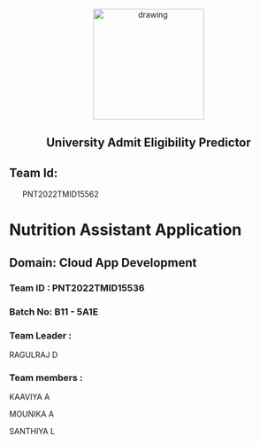 <br>
<div align="center">
<img src="https://upload.wikimedia.org/wikipedia/commons/5/51/IBM_logo.svg"  align="center" alt="drawing" width="200" />
  <h2 align="center"> University Admit Eligibility Predictor <br></h2>

  </div>
  
<h2>Team Id:</h2> <ul>PNT2022TMID15562</ul>

# Nutrition Assistant Application
<!--Batch:  -->
## Domain: Cloud App Development

### Team ID : PNT2022TMID15536

### Batch No: B11 - 5A1E

### Team Leader : 
RAGULRAJ D

### Team members : 
KAAVIYA A

MOUNIKA A

SANTHIYA L

